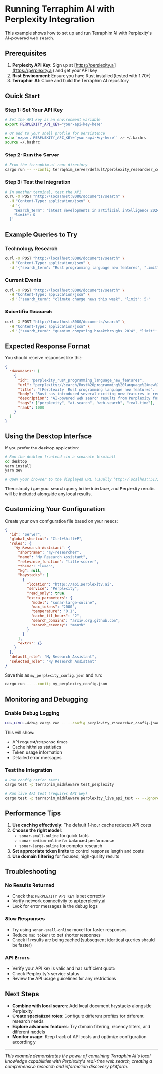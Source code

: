 # Running Terraphim AI with Perplexity Integration

This example shows how to set up and run Terraphim AI with Perplexity's AI-powered web search.

## Prerequisites

1. **Perplexity API Key**: Sign up at [https://perplexity.ai](https://perplexity.ai) and get your API key
2. **Rust Environment**: Ensure you have Rust installed (tested with 1.70+)
3. **Terraphim AI**: Clone and build the Terraphim AI repository

## Quick Start

### Step 1: Set Your API Key

```bash
# Set the API key as an environment variable
export PERPLEXITY_API_KEY="your-api-key-here"

# Or add to your shell profile for persistence
echo 'export PERPLEXITY_API_KEY="your-api-key-here"' >> ~/.bashrc
source ~/.bashrc
```

### Step 2: Run the Server

```bash
# From the terraphim-ai root directory
cargo run -- --config terraphim_server/default/perplexity_researcher_config.json
```

### Step 3: Test the Integration

```bash
# In another terminal, test the API
curl -X POST "http://localhost:8080/documents/search" \
  -H "Content-Type: application/json" \
  -d '{
    "search_term": "latest developments in artificial intelligence 2024",
    "limit": 5
  }'
```

## Example Queries to Try

### Technology Research
```bash
curl -X POST "http://localhost:8080/documents/search" \
  -H "Content-Type: application/json" \
  -d '{"search_term": "Rust programming language new features", "limit": 3}'
```

### Current Events
```bash
curl -X POST "http://localhost:8080/documents/search" \
  -H "Content-Type: application/json" \
  -d '{"search_term": "climate change news this week", "limit": 5}'
```

### Scientific Research
```bash
curl -X POST "http://localhost:8080/documents/search" \
  -H "Content-Type: application/json" \
  -d '{"search_term": "quantum computing breakthroughs 2024", "limit": 4}'
```

## Expected Response Format

You should receive responses like this:

```json
{
  "documents": [
    {
      "id": "perplexity_rust_programming_language_new_features",
      "url": "perplexity://search/Rust%20programming%20language%20new%20features",
      "title": "[Perplexity] Rust programming language new features",
      "body": "Rust has introduced several exciting new features in recent releases...\n\nSources:\nhttps://blog.rust-lang.org/...",
      "description": "AI-powered web search results from Perplexity for: Rust programming language new features",
      "tags": ["perplexity", "ai-search", "web-search", "real-time"],
      "rank": 1000
    }
  ]
}
```

## Using the Desktop Interface

If you prefer the desktop application:

```bash
# Run the desktop frontend (in a separate terminal)
cd desktop
yarn install
yarn dev

# Open your browser to the displayed URL (usually http://localhost:5173)
```

Then simply type your search query in the interface, and Perplexity results will be included alongside any local results.

## Customizing Your Configuration

Create your own configuration file based on your needs:

```json
{
  "id": "Server",
  "global_shortcut": "Ctrl+Shift+P",
  "roles": {
    "My Research Assistant": {
      "shortname": "my-researcher",
      "name": "My Research Assistant",
      "relevance_function": "title-scorer",
      "theme": "lumen",
      "kg": null,
      "haystacks": [
        {
          "location": "https://api.perplexity.ai",
          "service": "Perplexity",
          "read_only": true,
          "extra_parameters": {
            "model": "sonar-large-online",
            "max_tokens": "2000",
            "temperature": "0.1",
            "cache_ttl_hours": "2",
            "search_domains": "arxiv.org,github.com",
            "search_recency": "month"
          }
        }
      ],
      "extra": {}
    }
  },
  "default_role": "My Research Assistant",
  "selected_role": "My Research Assistant"
}
```

Save this as `my_perplexity_config.json` and run:

```bash
cargo run -- --config my_perplexity_config.json
```

## Monitoring and Debugging

### Enable Debug Logging

```bash
LOG_LEVEL=debug cargo run -- --config perplexity_researcher_config.json
```

This will show:
- API request/response times
- Cache hit/miss statistics
- Token usage information
- Detailed error messages

### Test the Integration

```bash
# Run configuration tests
cargo test -p terraphim_middleware test_perplexity

# Run live API test (requires API key)
cargo test -p terraphim_middleware perplexity_live_api_test -- --ignored
```

## Performance Tips

1. **Use caching effectively**: The default 1-hour cache reduces API costs
2. **Choose the right model**:
   - `sonar-small-online` for quick facts
   - `sonar-medium-online` for balanced performance
   - `sonar-large-online` for complex research
3. **Set appropriate token limits** to control response length and costs
4. **Use domain filtering** for focused, high-quality results

## Troubleshooting

### No Results Returned
- Check that `PERPLEXITY_API_KEY` is set correctly
- Verify network connectivity to api.perplexity.ai
- Look for error messages in the debug logs

### Slow Responses
- Try using `sonar-small-online` model for faster responses
- Reduce `max_tokens` to get shorter responses
- Check if results are being cached (subsequent identical queries should be faster)

### API Errors
- Verify your API key is valid and has sufficient quota
- Check Perplexity's service status
- Review the API usage guidelines for any restrictions

## Next Steps

- **Combine with local search**: Add local document haystacks alongside Perplexity
- **Create specialized roles**: Configure different profiles for different research needs
- **Explore advanced features**: Try domain filtering, recency filters, and different models
- **Monitor usage**: Keep track of API costs and optimize configuration accordingly

---

*This example demonstrates the power of combining Terraphim AI's local knowledge capabilities with Perplexity's real-time web search, creating a comprehensive research and information discovery platform.*
